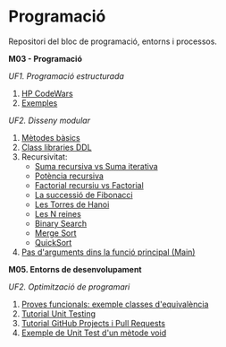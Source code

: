 # Programació
Repositori del bloc de programació, entorns i processos.

**M03 - Programació**

*UF1. Programació estructurada*
1. [HP CodeWars](https://github.com/RaquelAlamanITB/bloc-programacio/tree/main/m03programacio/HP%20CodeWars)
2. [Exemples](https://github.com/RaquelAlamanITB/bloc-programacio/tree/main/m03programacio/uf1)

*UF2. Disseny modular*
1. [Mètodes bàsics](https://github.com/RaquelAlamanITB/bloc-programacio/tree/main/m03programacio/uf2)
2. [Class libraries DDL](https://github.com/RaquelAlamanITB/bloc-programacio/tree/main/m03programacio/uf2/UtilsLibrary)
3. Recursivitat:
   - [Suma recursiva vs Suma iterativa](https://github.com/RaquelAlamanITB/bloc-programacio/blob/main/m03programacio/uf2/Recursivitat/SumaRecIt.cs)
   - [Potència recursiva](https://github.com/RaquelAlamanITB/bloc-programacio/blob/main/m03programacio/uf2/Recursivitat/PotenciaRec.cs)
   - [Factorial recursiu vs Factorial](https://github.com/RaquelAlamanITB/bloc-programacio/blob/main/m03programacio/uf2/Recursivitat/FactorialRecIt.cs)
   - [La successió de Fibonacci](https://github.com/RaquelAlamanITB/bloc-programacio/blob/main/m03programacio/uf2/Recursivitat/FibonacciSeries.cs)
   - [Les Torres de Hanoi](https://github.com/RaquelAlamanITB/bloc-programacio/blob/main/m03programacio/uf2/Recursivitat/HanoiTowers.cs)
   - [Les N reines](https://github.com/RaquelAlamanITB/bloc-programacio/blob/main/m03programacio/uf2/Recursivitat/NQueens.cs)
   - [Binary Search](https://github.com/RaquelAlamanITB/bloc-programacio/blob/main/m03programacio/uf2/Recursivitat/BinarySearch.cs)
   - [Merge Sort](https://github.com/RaquelAlamanITB/bloc-programacio/blob/main/m03programacio/uf2/Recursivitat/MergeSort.cs)
   - [QuickSort](https://github.com/RaquelAlamanITB/bloc-programacio/blob/main/m03programacio/uf2/Recursivitat/QuickSort.cs)
4. [Pas d'arguments dins la funció principal (Main)](https://github.com/RaquelAlamanITB/bloc-programacio/blob/main/m03programacio/uf2/ParsArgs/parse_args.md)

**M05. Entorns de desenvolupament**

*UF2. Optimització de programari*
1. [Proves funcionals: exemple classes d'equivalència](https://github.com/RaquelAlamanITB/bloc-programacio/blob/main/m05entorns/uf2/classes_equivalencia.md)
2. [Tutorial Unit Testing](https://github.com/RaquelAlamanITB/bloc-programacio/blob/master/m05entorns/uf2/AC1_MSTest/README.md)
3. [Tutorial GitHub Projects i Pull Requests](https://github.com/RaquelAlamanITB/bloc-programacio/blob/master/m05entorns/uf2/github_projects_pr.md)
4. [Exemple de Unit Test d'un mètode void](https://github.com/RaquelAlamanITB/bloc-programacio/tree/main/m05entorns/uf2/Void_Method_Test)
